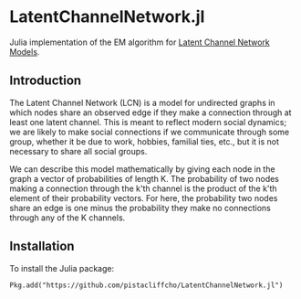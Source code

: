 # LatentChannelNetwork.jl
Julia implementation of the EM algorithm for [Latent Channel Network Models](https://arxiv.org/abs/1906.04563).

## Introduction

The Latent Channel Network (LCN) is a model for undirected graphs in which nodes share an observed edge if they make a connection through at least one latent channel. This is meant to reflect modern social dynamics; we are likely to make social connections if we communicate through some group, whether it be due to work, hobbies, familial ties, etc., but it is not necessary to share all social groups.

We can describe this model mathematically by giving each node in the graph a vector of probabilities of length K. The probability of two nodes making a connection through the k'th channel is the product of the k'th element of their probability vectors. For here, the probability two nodes share an edge is one minus the probability they make no connections through any of the K channels.

## Installation 
To install the Julia package:
```
Pkg.add("https://github.com/pistacliffcho/LatentChannelNetwork.jl")
```
